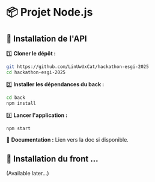 # 📦 Projet Node.js

## 🚀 Installation de l'API

1️⃣ **Cloner le dépôt :**

```bash
git https://github.com/LinUwUxCat/hackathon-esgi-2025
cd hackathon-esgi-2025
```

2️⃣ **Installer les dépendances du back :**

```bash
cd back
npm install
```

3️⃣ **Lancer l'application :**

```bash
npm start
```

🔗 **Documentation :** Lien vers la doc si disponible.

## 🚀 Installation du front ...
(Available later...)
